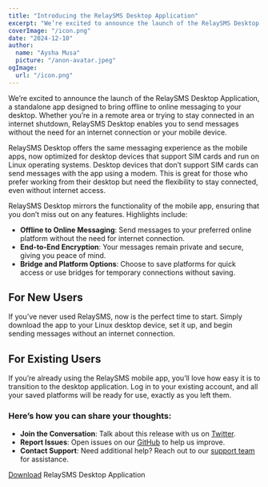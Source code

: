 ```yaml
---
title: "Introducing the RelaySMS Desktop Application"
excerpt: "We’re excited to announce the launch of the RelaySMS Desktop Application, a standalone app designed to bring offline to online messaging to your desktop."
coverImage: "/icon.png"
date: "2024-12-10"
author:
  name: "Aysha Musa"
  picture: "/anon-avatar.jpeg"
ogImage:
  url: "/icon.png"
---
```


We’re excited to announce the launch of the RelaySMS Desktop Application, a standalone app designed to bring offline to online messaging to your desktop. Whether you’re in a remote area or trying to stay connected in an internet shutdown, RelaySMS Desktop enables you to send messages without the need for an internet connection or your mobile device.

RelaySMS Desktop offers the same messaging experience as the mobile apps, now optimized for desktop devices that support SIM cards and run on Linux operating systems. Desktop devices that don’t support SIM cards can send messages with the app using a modem. This is great for those who prefer working from their desktop but need the flexibility to stay connected, even without internet access.

RelaySMS Desktop mirrors the functionality of the mobile app, ensuring that you don’t miss out on any features. Highlights include:

- **Offline to Online Messaging**: Send messages to your preferred online platform without the need for internet connection.
- **End-to-End Encryption**: Your messages remain private and secure, giving you peace of mind.
- **Bridge and Platform Options**: Choose to save platforms for quick access or use bridges for temporary connections without saving.

## For New Users

If you’ve never used RelaySMS, now is the perfect time to start. Simply download the app to your Linux desktop device, set it up, and begin sending messages without an internet connection.

## For Existing Users

If you’re already using the RelaySMS mobile app, you’ll love how easy it is to transition to the desktop application. Log in to your existing account, and all your saved platforms will be ready for use, exactly as you left them.

### Here’s how you can share your thoughts:

- **Join the Conversation**: Talk about this release with us on [Twitter](https://x.com/RelaySMS).
- **Report Issues**: Open issues on our [GitHub](https://github.com/smswithoutborders/RelaySMS-Desktop) to help us improve.
- **Contact Support**: Need additional help? Reach out to our [support team](mailto:developers@smswithoutborders.com) for assistance.

[Download](https://github.com/smswithoutborders/RelaySMS-Desktop/releases) RelaySMS Desktop Application

